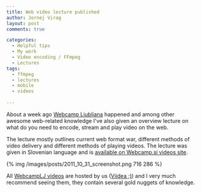 ```yaml
---
title: Web video lecture published
author: Jernej Virag
layout: post
comments: true

categories:
  - Helpful tips
  - My work
  - Video encoding / FFmpeg
  - Lectures
tags:
  - ffmpeg
  - lectures
  - mobile
  - videos
  
---
```

About a week ago [Webcamp Ljubljana][1] happened and among other awesome web-related knowledge I've also given an overview lecture on what do you need to encode, stream and play video on the web.

The lecture mostly outlines current web format war, different methods of video delivery and different methods of playing videos. The lecture was given in Slovenian language and is [available on Webcamp.si videos site][2].

{% img /images/posts/2011_10_31_screenshot.png 716 286 %}

All [WebcampLJ videos][3] are hosted by us ([Viidea ;)][4]) and I very much recommend seeing them, they contain several gold nuggets of knowledge.

 [1]: http://webcamp.si/ "Webcamp Ljubljana"
 [2]: http://video.webcamp.si/wc2011_virag_nezivi_video_na_spletu/
 [3]: http://video.webcamp.si/
 [4]: http://www.viidea.com/